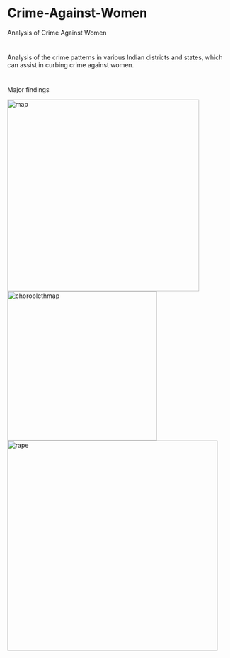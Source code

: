 # Crime-Against-Women
Analysis of Crime Against Women
#
Analysis of the crime patterns in various Indian districts and states, which can assist in curbing crime against women.
#
Major findings

<img width="433" alt="map" src="https://user-images.githubusercontent.com/56812583/233824181-a64b2d63-eb37-424d-b602-1e6a96b41d2f.png">

<img width="338" alt="choroplethmap" src="https://user-images.githubusercontent.com/56812583/233824224-e6536715-30a6-4254-bf56-c4308c7cae9e.png">

<img width="475" alt="rape" src="https://user-images.githubusercontent.com/56812583/233824335-36a58fb4-7d9d-4b54-8a75-18d3c4fdbf4f.png">
